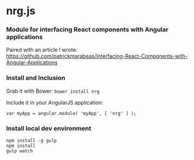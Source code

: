 # nrg.js

### Module for interfacing React components with Angular applications

Paired with an article I wrote: https://github.com/patrickmarabeas/Interfacing-React-Components-with-Angular-Applications

### Install and Inclusion
Grab it with Bower: `bower install nrg`

Include it in your AngularJS application:

    var myApp = angular.module( 'myApp', [ 'nrg' ] );

### Install local dev environment
    npm install -g gulp
    npm install
    gulp watch

